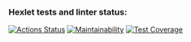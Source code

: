 ### Hexlet tests and linter status:
[![Actions Status](https://github.com/alexMAG576/java-project-78/actions/workflows/hexlet-check.yml/badge.svg)](https://github.com/alexMAG576/java-project-78/actions)
[![Maintainability](https://api.codeclimate.com/v1/badges/dd09bc2b815499914eff/maintainability)](https://codeclimate.com/github/alexMAG576/java-project-78/maintainability)
[![Test Coverage](https://api.codeclimate.com/v1/badges/dd09bc2b815499914eff/test_coverage)](https://codeclimate.com/github/alexMAG576/java-project-78/test_coverage)